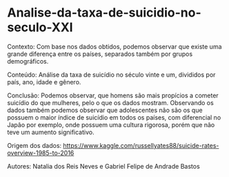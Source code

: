 # Analise-da-taxa-de-suicidio-no-seculo-XXI

Contexto:
Com base nos dados obtidos, podemos observar que existe uma grande diferença entre os países, separados também por grupos demográficos.

Conteúdo: 
Análise da taxa de suicídio no século vinte e um, divididos por país, ano, idade e gênero.

Conclusão:
Podemos observar, que homens são mais propícios a cometer suicídio do que mulheres, pelo o que os dados mostram. Observando os dados também podemos observar que adolescentes não são os que possuem o maior índice de suicídio em todos os países, com diferencial no Japão por exemplo, onde possuem uma cultura rigorosa, porém que não teve um aumento significativo.

Origem dos dados: https://www.kaggle.com/russellyates88/suicide-rates-overview-1985-to-2016

Autores: Natalia dos Reis Neves e Gabriel Felipe de Andrade Bastos
